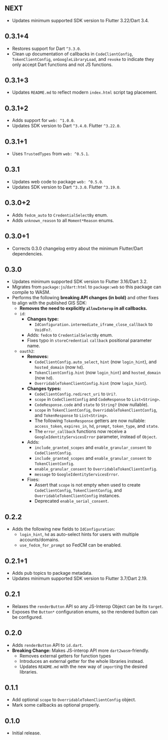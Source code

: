 ## NEXT

* Updates minimum supported SDK version to Flutter 3.22/Dart 3.4.

## 0.3.1+4

* Restores support for Dart `^3.3.0`.
* Clean up documentation of callbacks in `CodeClientConfig`,
  `TokenClientConfig`, `onGoogleLibraryLoad`, and `revoke` to indicate they only
  accept Dart functions and not JS functions.

## 0.3.1+3

* Updates `README.md` to reflect modern `index.html` script tag placement.

## 0.3.1+2

* Adds support for `web: ^1.0.0`.
* Updates SDK version to Dart `^3.4.0`. Flutter `^3.22.0`.

## 0.3.1+1

* Uses `TrustedTypes` from `web: ^0.5.1`.

## 0.3.1

* Updates web code to package `web: ^0.5.0`.
* Updates SDK version to Dart `^3.3.0`. Flutter `^3.19.0`.

## 0.3.0+2

* Adds `fedcm_auto` to `CredentialSelectBy` enum.
* Adds `unknown_reason` to all `Moment*Reason` enums.

## 0.3.0+1

* Corrects 0.3.0 changelog entry about the minimum Flutter/Dart dependencies.

## 0.3.0

* Updates minimum supported SDK version to Flutter 3.16/Dart 3.2.
* Migrates from `package:js`/`dart:html` to `package:web` so this package can
  compile to WASM.
* Performs the following **breaking API changes (in bold)** and other fixes to
  align with the published GIS SDK:
  * **Removes the need to explicitly `allowInterop` in all callbacks.**
  * `id`:
    * **Changes type:**
      * `IdConfiguration.intermediate_iframe_close_callback` to
      `VoidFn?`.
    * Adds: `fedcm` to `CredentialSelectBy` enum.
    * Fixes typo in `storeCredential` `callback` positional parameter name.
  * `oauth2`:
    * **Removes:**
      * `CodeClientConfig.auto_select`, `hint` (now `login_hint`), and `hosted_domain` (now `hd`).
      * `TokenClientConfig.hint` (now `login_hint`) and `hosted_domain` (now `hd`).
      * `OverridableTokenClientConfig.hint` (now `login_hint`).
    * **Changes types:**
      * `CodeClientConfig.redirect_uri` to `Uri?`.
      * `scope` in `CodeClientConfig` and `CodeResponse` to `List<String>`.
      * `CodeResponse.code` and `state` to `String?` (now nullable).
      * `scope` in `TokenClientConfig`, `OverridableTokenClientConfig`, and `TokenResponse` to `List<String>`.
      * The following `TokenResponse` getters are now nullable: `access_token`,
        `expires_in`, `hd`, `prompt`, `token_type`, and `state`.
      * The `error_callback` functions now receive a `GoogleIdentityServicesError` parameter, instead of `Object`.
    * Adds:
      * `include_granted_scopes` and `enable_granular_consent` to `CodeClientConfig`.
      * `include_granted_scopes` and `enable_granular_consent` to `TokenClientConfig`.
      * `enable_granular_consent` to `OverridableTokenClientConfig`.
      * `message` to `GoogleIdentityServicesError`.
    * Fixes:
      * Assert that `scope` is not empty when used to create `CodeClientConfig`,
        `TokenClientConfig`, and `OverridableTokenClientConfig` instances.
      * Deprecated `enable_serial_consent`.

## 0.2.2

* Adds the following new fields to `IdConfiguration`:
  * `login_hint`, `hd` as auto-select hints for users with multiple accounts/domains.
  * `use_fedcm_for_prompt` so FedCM can be enabled.

## 0.2.1+1

* Adds pub topics to package metadata.
* Updates minimum supported SDK version to Flutter 3.7/Dart 2.19.

## 0.2.1

* Relaxes the `renderButton` API so any JS-Interop Object can be its `target`.
* Exposes the `Button*` configuration enums, so the rendered button can be configured.

## 0.2.0

* Adds `renderButton` API to `id.dart`.
* **Breaking Change:** Makes JS-interop API more `dart2wasm`-friendly.
  * Removes external getters for function types
  * Introduces an external getter for the whole libraries instead.
  * Updates `README.md` with the new way of `import`ing the desired libraries.

## 0.1.1

* Add optional `scope` to `OverridableTokenClientConfig` object.
* Mark some callbacks as optional properly.

## 0.1.0

* Initial release.
